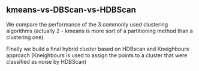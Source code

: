 ## kmeans-vs-DBScan-vs-HDBScan

We compare the performance of the 3 commonly used clustering algorithms (actually 2 - kmeans is more sort of a partitioning method than a clustering one). 

Finally we build a final hybrid cluster based on HDBscan and Kneighbours approach (Kneighbours is used to assign the points to a cluster that were classified as noise by HDBScan)

